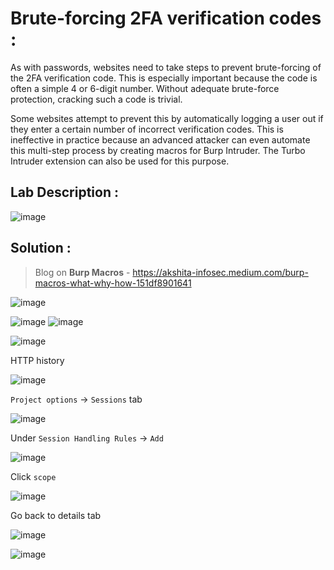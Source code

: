 # Brute-forcing 2FA verification codes :

As with passwords, websites need to take steps to prevent brute-forcing of the 2FA verification code. This is especially important because the code is often a simple 4 or 6-digit number. Without adequate brute-force protection, cracking such a code is trivial.

Some websites attempt to prevent this by automatically logging a user out if they enter a certain number of incorrect verification codes. This is ineffective in practice because an advanced attacker can even automate this multi-step process by creating macros for Burp Intruder. The Turbo Intruder extension can also be used for this purpose.

## Lab Description :

![image](https://user-images.githubusercontent.com/67383098/226912579-65ca8c90-ae63-4f00-9f23-0be333516c2c.png)


## Solution :

> Blog on **Burp Macros**  - https://akshita-infosec.medium.com/burp-macros-what-why-how-151df8901641

![image](https://user-images.githubusercontent.com/67383098/227289657-069c4e20-8278-4f88-ab26-a31c499e30f3.png)

![image](https://user-images.githubusercontent.com/67383098/227290265-87208e48-0d4f-4a09-87eb-c4ea1bb6c9d3.png)
![image](https://user-images.githubusercontent.com/67383098/227290418-fd6d59c6-70a1-47d5-8b48-02f63a96da40.png)

![image](https://user-images.githubusercontent.com/67383098/227290735-a2670c6b-a59e-40a1-8a28-b5b35e4c4437.png)

HTTP history 

![image](https://user-images.githubusercontent.com/67383098/227296503-f4c06128-a6cb-4929-9817-8444d08d596a.png)

`Project options` -> `Sessions` tab 

![image](https://user-images.githubusercontent.com/67383098/227297430-7c0dd916-99b1-4fb6-a996-76be7c214c82.png)

Under `Session Handling Rules` -> `Add`

![image](https://user-images.githubusercontent.com/67383098/227301370-1bec248b-f2c3-4587-8429-69af89b519dc.png)

Click `scope`

![image](https://user-images.githubusercontent.com/67383098/227303628-ab9f1120-1d70-43cf-be96-199f7352c9c3.png)

Go back to details tab

![image](https://user-images.githubusercontent.com/67383098/227304626-5f1ce1e0-839f-43e3-9763-16517abc4f18.png)


![image](https://user-images.githubusercontent.com/67383098/227304247-5e258403-2d55-47ed-b1d9-601d99f09a9c.png)


